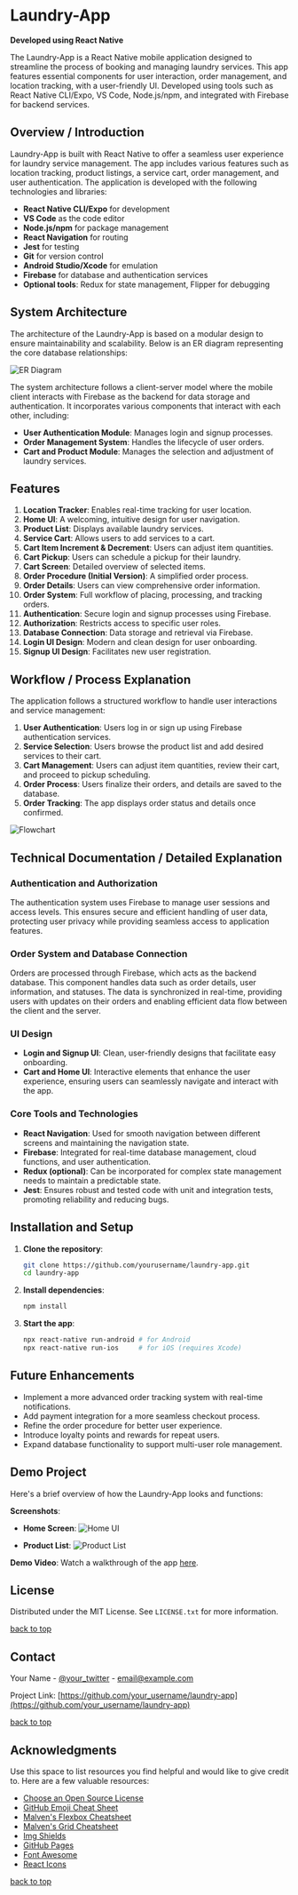# Laundry-App
**Developed using React Native**

The Laundry-App is a React Native mobile application designed to streamline the process of booking and managing laundry services. This app features essential components for user interaction, order management, and location tracking, with a user-friendly UI. Developed using tools such as React Native CLI/Expo, VS Code, Node.js/npm, and integrated with Firebase for backend services.

## Overview / Introduction
Laundry-App is built with React Native to offer a seamless user experience for laundry service management. The app includes various features such as location tracking, product listings, a service cart, order management, and user authentication. The application is developed with the following technologies and libraries:

- **React Native CLI/Expo** for development
- **VS Code** as the code editor
- **Node.js/npm** for package management
- **React Navigation** for routing
- **Jest** for testing
- **Git** for version control
- **Android Studio/Xcode** for emulation
- **Firebase** for database and authentication services
- **Optional tools**: Redux for state management, Flipper for debugging

## System Architecture
The architecture of the Laundry-App is based on a modular design to ensure maintainability and scalability. Below is an ER diagram representing the core database relationships:

![ER Diagram](path/to/er-diagram.png)

The system architecture follows a client-server model where the mobile client interacts with Firebase as the backend for data storage and authentication. It incorporates various components that interact with each other, including:

- **User Authentication Module**: Manages login and signup processes.
- **Order Management System**: Handles the lifecycle of user orders.
- **Cart and Product Module**: Manages the selection and adjustment of laundry services.

## Features
1. **Location Tracker**: Enables real-time tracking for user location.
2. **Home UI**: A welcoming, intuitive design for user navigation.
3. **Product List**: Displays available laundry services.
4. **Service Cart**: Allows users to add services to a cart.
5. **Cart Item Increment & Decrement**: Users can adjust item quantities.
6. **Cart Pickup**: Users can schedule a pickup for their laundry.
7. **Cart Screen**: Detailed overview of selected items.
8. **Order Procedure (Initial Version)**: A simplified order process.
9. **Order Details**: Users can view comprehensive order information.
10. **Order System**: Full workflow of placing, processing, and tracking orders.
11. **Authentication**: Secure login and signup processes using Firebase.
12. **Authorization**: Restricts access to specific user roles.
13. **Database Connection**: Data storage and retrieval via Firebase.
14. **Login UI Design**: Modern and clean design for user onboarding.
15. **Signup UI Design**: Facilitates new user registration.

## Workflow / Process Explanation
The application follows a structured workflow to handle user interactions and service management:

1. **User Authentication**: Users log in or sign up using Firebase authentication services.
2. **Service Selection**: Users browse the product list and add desired services to their cart.
3. **Cart Management**: Users can adjust item quantities, review their cart, and proceed to pickup scheduling.
4. **Order Process**: Users finalize their orders, and details are saved to the database.
5. **Order Tracking**: The app displays order status and details once confirmed.

![Flowchart](path/to/flowchart.png)

## Technical Documentation / Detailed Explanation

### Authentication and Authorization
The authentication system uses Firebase to manage user sessions and access levels. This ensures secure and efficient handling of user data, protecting user privacy while providing seamless access to application features.

### Order System and Database Connection
Orders are processed through Firebase, which acts as the backend database. This component handles data such as order details, user information, and statuses. The data is synchronized in real-time, providing users with updates on their orders and enabling efficient data flow between the client and the server.

### UI Design
- **Login and Signup UI**: Clean, user-friendly designs that facilitate easy onboarding.
- **Cart and Home UI**: Interactive elements that enhance the user experience, ensuring users can seamlessly navigate and interact with the app.

### Core Tools and Technologies
- **React Navigation**: Used for smooth navigation between different screens and maintaining the navigation state.
- **Firebase**: Integrated for real-time database management, cloud functions, and user authentication.
- **Redux (optional)**: Can be incorporated for complex state management needs to maintain a predictable state.
- **Jest**: Ensures robust and tested code with unit and integration tests, promoting reliability and reducing bugs.

## Installation and Setup
1. **Clone the repository**:
    ```bash
    git clone https://github.com/yourusername/laundry-app.git
    cd laundry-app
    ```
2. **Install dependencies**:
    ```bash
    npm install
    ```
3. **Start the app**:
    ```bash
    npx react-native run-android # for Android
    npx react-native run-ios     # for iOS (requires Xcode)
    ```

## Future Enhancements
- Implement a more advanced order tracking system with real-time notifications.
- Add payment integration for a more seamless checkout process.
- Refine the order procedure for better user experience.
- Introduce loyalty points and rewards for repeat users.
- Expand database functionality to support multi-user role management.

## Demo Project
Here's a brief overview of how the Laundry-App looks and functions:

**Screenshots**:
- **Home Screen**:
  ![Home UI](path/to/home-ui.png)

- **Product List**:
  ![Product List](path/to/product-list.png)

**Demo Video**: Watch a walkthrough of the app [here](path/to/demo-video.mp4).

## License
Distributed under the MIT License. See `LICENSE.txt` for more information.

[back to top](#laundry-app)

## Contact
Your Name - [@your_twitter](https://twitter.com/your_twitter) - email@example.com

Project Link: [https://github.com/your_username/laundry-app](https://github.com/your_username/laundry-app)

[back to top](#laundry-app)

## Acknowledgments
Use this space to list resources you find helpful and would like to give credit to. Here are a few valuable resources:

- [Choose an Open Source License](https://choosealicense.com)
- [GitHub Emoji Cheat Sheet](https://github.com/ikatyang/emoji-cheat-sheet)
- [Malven's Flexbox Cheatsheet](https://flexbox.malven.co/)
- [Malven's Grid Cheatsheet](https://grid.malven.co/)
- [Img Shields](https://shields.io)
- [GitHub Pages](https://pages.github.com)
- [Font Awesome](https://fontawesome.com)
- [React Icons](https://react-icons.github.io/react-icons)

[back to top](#laundry-app)
